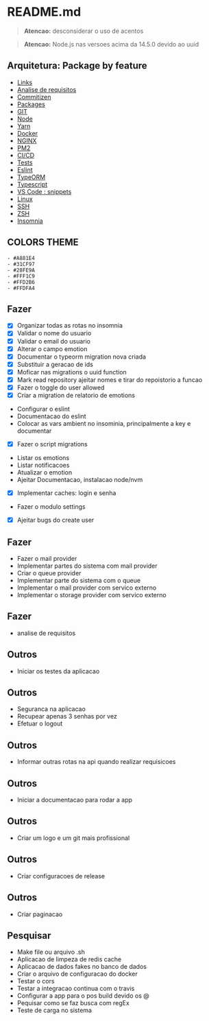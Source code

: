 # README.md

> **Atencao:** desconsiderar o uso de acentos

> **Atencao:** Node.js nas versoes acima da 14.5.0 devido ao uuid

## Arquitetura: Package by feature

-   [Links](documentation/links.md)
-   [Analise de requisitos](documentation/analise-de-requisitos.md)
-   [Commitizen](documentation/commitizen.md)
-   [Packages](documentation/packages.md)
-   [GIT](documentation/git.md)
-   [Node](documentation/node.md)
-   [Yarn](documentation/yarn.md)
-   [Docker](documentation/docker.md)
-   [NGINX](documentation/nginx.md)
-   [PM2](documentation/pm2.md)
-   [CI/CD](documentation/ci-cd.md)
-   [Tests](documentation/tests.md)
-   [Eslint](documentation/eslint.md)
-   [TypeORM](documentation/typeorm.md)
-   [Typescript](documentation/typescript.md)
-   [VS Code : snippets](documentation/vscode-snippets.md)
-   [Linux](documentation/linux.md)
-   [SSH](documentation/ssh.md)
-   [ZSH](documentation/zsh.md)
-   [Insomnia](documentation/insomnia.md)

## COLORS THEME

    - #A881E4
    - #31CF97
    - #28FE9A
    - #FFF1C9
    - #FFD2B6
    - #FFDFA4

## Fazer

-   [x] Organizar todas as rotas no insomnia
-   [x] Validar o nome do usuario
-   [x] Validar o email do usuario
-   [x] Alterar o campo emotion
-   [x] Documentar o typeorm migration nova criada
-   [x] Substituir a geracao de ids
-   [x] Moficar nas migrations o uuid function
-   [x] Mark read repository ajeitar nomes e tirar do repoistorio a funcao
-   [x] Fazer o toggle do user allowed
-   [x] Criar a migration de relatorio de emotions
-   Configurar o eslint
-   Documentacao do eslint
-   Colocar as vars ambient no insominia, principalmente a key e documentar
-   [x] Fazer o script migrations

-   Listar os emotions
-   Listar notificacoes
-   Atualizar o emotion
-   Ajeitar Documentacao, instalacao node/nvm
-   [x] Implementar caches: login e senha
-   Fazer o modulo settings
-   [x] Ajeitar bugs do create user

## Fazer

-   Fazer o mail provider
-   Implementar partes do sistema com mail provider
-   Criar o queue provider
-   Implementar parte do sistema com o queue
-   Implementar o mail provider com servico externo
-   Implementar o storage provider com servico externo

## Fazer

-   analise de requisitos

## Outros

-   Iniciar os testes da aplicacao

## Outros

-   Seguranca na aplicacao
-   Recupear apenas 3 senhas por vez
-   Efetuar o logout

## Outros

-   Informar outras rotas na api quando realizar requisicoes

## Outros

-   Iniciar a documentacao para rodar a app

## Outros

-   Criar um logo e um git mais profissional

## Outros

-   Criar configuracoes de release

## Outros

-   Criar paginacao

## Pesquisar

-   Make file ou arquivo .sh
-   Aplicacao de limpeza de redis cache
-   Aplicacao de dados fakes no banco de dados
-   Criar o arquivo de configuracao do docker
-   Testar o cors
-   Testar a integracao continua com o travis
-   Configurar a app para o pos build devido os @
-   Pequisar como se faz busca com regEx
-   Teste de carga no sistema
